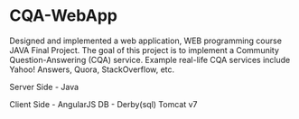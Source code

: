 # CQA-WebApp

Designed and implemented a web application, WEB programming course JAVA Final Project.
The goal of this project is to implement a Community Question-Answering (CQA) service.
Example real-life CQA services include Yahoo! Answers, Quora, StackOverflow, etc.

Server Side - Java

Client Side - AngularJS
DB - Derby(sql) 
Tomcat v7
